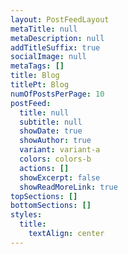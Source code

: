```yaml
---
layout: PostFeedLayout
metaTitle: null
metaDescription: null
addTitleSuffix: true
socialImage: null
metaTags: []
title: Blog
titlePt: Blog
numOfPostsPerPage: 10
postFeed:
  title: null
  subtitle: null
  showDate: true
  showAuthor: true
  variant: variant-a
  colors: colors-b
  actions: []
  showExcerpt: false
  showReadMoreLink: true
topSections: []
bottomSections: []
styles:
  title:
    textAlign: center
---
```

